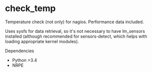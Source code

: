 # check_temp
Temperature check (not only) for nagios. Performance data included.

Uses sysfs for data retrieval, so it's not necessary to have lm_sensors installed (although recommended for sensors-detect, which helps with loading appropriate kernel modules).

Dependencies
* Python >3.4
* NRPE

